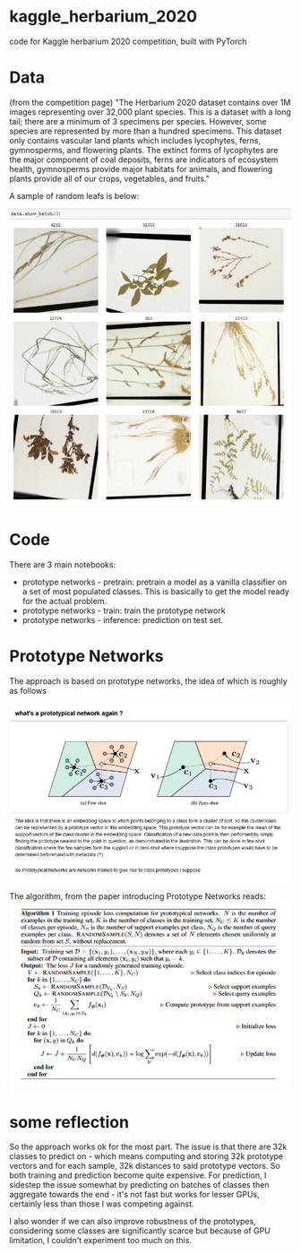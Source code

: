 # kaggle_herbarium_2020

code for Kaggle herbarium 2020 competition, built with PyTorch

# Data
(from the competition page)
"The Herbarium 2020 dataset contains over 1M images representing over 32,000 plant species. This is a dataset with a long tail; there are a minimum of 3 specimens per species. However, some species are represented by more than a hundred specimens. This dataset only contains vascular land plants which includes lycophytes, ferns, gymnosperms, and flowering plants. The extinct forms of lycophytes are the major component of coal deposits, ferns are indicators of ecosystem health, gymnosperms provide major habitats for animals, and flowering plants provide all of our crops, vegetables, and fruits."

A sample of random leafs is below:

![alt text](./preview/data_preview.png)

# Code
There are 3 main notebooks:
* prototype networks - pretrain: pretrain a model as a vanilla classifier on a set of most populated classes. This is basically to get the model ready for the actual problem.
* prototype networks - train: train the prototype network
* prototype networks - inference: prediction on test set.

# Prototype Networks
The approach is based on prototype networks, the idea of which is roughly as follows

![alt text](./preview/prototype1_preview.png)

The algorithm, from the paper introducing Prototype Networks reads:
![alt text](./preview/prototype2_preview.png)

# some reflection
So the approach works ok for the most part. The issue is that there are 32k classes to predict on - which means computing and storing 32k prototype vectors and for each sample, 32k distances to said prototype vectors. So both training and prediction become quite expensive. For prediction, I sidestep the issue somewhat by predicting on batches of classes then aggregate towards the end - it's not fast but works for lesser GPUs, certainly less than those I was competing against.

I also wonder if we can also improve robustness of the prototypes, considering some classes are significantly scarce but because of GPU limitation, I couldn't experiment too much on this.
